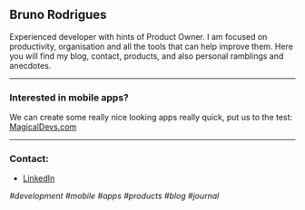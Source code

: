 ## Bruno Rodrigues

Experienced developer with hints of Product Owner. I am focused on productivity, organisation and all the tools that can help improve them. Here you will find my blog, contact, products, and also personal ramblings and anecdotes.

---

### Interested in mobile apps?

We can create some really nice looking apps really quick, put us to the test: [MagicalDevs.com](https://magicaldevs.com) 

---

### Contact:
- [LinkedIn](https://www.linkedin.com/in/bruno-barros-rodrigues/)


*#development #mobile #apps #products #blog #journal*
